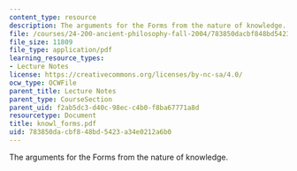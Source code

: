 ```yaml
---
content_type: resource
description: The arguments for the Forms from the nature of knowledge.
file: /courses/24-200-ancient-philosophy-fall-2004/783850dacbf848bd5423a34e0212a6b0_knowl_forms.pdf
file_size: 11809
file_type: application/pdf
learning_resource_types:
- Lecture Notes
license: https://creativecommons.org/licenses/by-nc-sa/4.0/
ocw_type: OCWFile
parent_title: Lecture Notes
parent_type: CourseSection
parent_uid: f2ab5dc3-d40c-98ec-c4b0-f8ba67771a8d
resourcetype: Document
title: knowl_forms.pdf
uid: 783850da-cbf8-48bd-5423-a34e0212a6b0
---
```

The arguments for the Forms from the nature of knowledge.